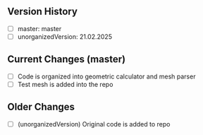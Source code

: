 ## Version History
- [ ] master: master
- [ ] unorganizedVersion: 21.02.2025

## Current Changes (master)
- [ ] Code is organized into geometric calculator and mesh parser
- [ ] Test mesh is added into the repo

## Older Changes
- [ ] (unorganizedVersion) Original code is added to repo